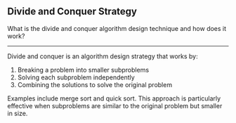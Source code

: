## Divide and Conquer Strategy

What is the divide and conquer algorithm design technique and how does it work?

---

Divide and conquer is an algorithm design strategy that works by:
1. Breaking a problem into smaller subproblems
2. Solving each subproblem independently
3. Combining the solutions to solve the original problem

Examples include merge sort and quick sort. This approach is particularly effective when subproblems are similar to the original problem but smaller in size.

